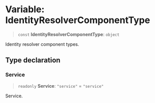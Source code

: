 # Variable: IdentityResolverComponentType

> `const` **IdentityResolverComponentType**: `object`

Identity resolver component types.

## Type declaration

### Service

> `readonly` **Service**: `"service"` = `"service"`

Service.
